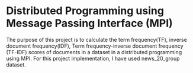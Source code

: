 # Distributed Programming using Message Passing Interface (MPI)

The purpose of this project is to calculate the term frequency(TF), inverse document frequency(IDF), Term frequency-inverse document frequency (TF-IDF) scores of documents in a dataset in a distributed programming using MPI. For this project implementation, I have used news_20_group dataset.
